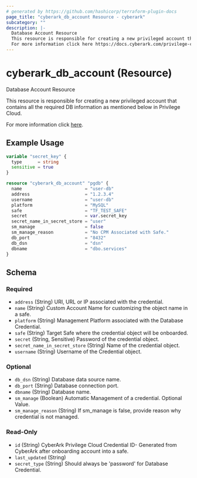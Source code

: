 ```yaml
---
# generated by https://github.com/hashicorp/terraform-plugin-docs
page_title: "cyberark_db_account Resource - cyberark"
subcategory: ""
description: |-
  Database Account Resource
  This resource is responsible for creating a new privileged account that contains all the required DB information as mentioned below in Privilege Cloud.
  For more information click here https://docs.cyberark.com/privilege-cloud-shared-services/latest/en/Content/WebServices/Add%20Account%20v10.htm.
---
```


# cyberark_db_account (Resource)

Database Account Resource

This resource is responsible for creating a new privileged account that contains all the required DB information as mentioned below in Privilege Cloud.

For more information click [here](https://docs.cyberark.com/privilege-cloud-shared-services/latest/en/Content/WebServices/Add%20Account%20v10.htm).

## Example Usage

```terraform
variable "secret_key" {
  type      = string
  sensitive = true
}

resource "cyberark_db_account" "pgdb" {
  name                        = "user-db"
  address                     = "1.2.3.4"
  username                    = "user-db"
  platform                    = "MySQL"
  safe                        = "TF_TEST_SAFE"
  secret                      = var.secret_key
  secret_name_in_secret_store = "user"
  sm_manage                   = false
  sm_manage_reason            = "No CPM Associated with Safe."
  db_port                     = "8432"
  db_dsn                      = "dsn"
  dbname                      = "dbo.services"
}
```

<!-- schema generated by tfplugindocs -->
## Schema

### Required

- `address` (String) URI, URL or IP associated with the credential.
- `name` (String) Custom Account Name for customizing the object name in a safe.
- `platform` (String) Management Platform associated with the Database Credential.
- `safe` (String) Target Safe where the credential object will be onboarded.
- `secret` (String, Sensitive) Password of the credential object.
- `secret_name_in_secret_store` (String) Name of the credential object.
- `username` (String) Username of the Credential object.

### Optional

- `db_dsn` (String) Database data source name.
- `db_port` (String) Database connection port.
- `dbname` (String) Database name.
- `sm_manage` (Boolean) Automatic Management of a credential. Optional Value.
- `sm_manage_reason` (String) If sm_manage is false, provide reason why credential is not managed.

### Read-Only

- `id` (String) CyberArk Privilege Cloud Credential ID- Generated from CyberArk after onboarding account into a safe.
- `last_updated` (String)
- `secret_type` (String) Should always be 'password' for Database Credential.
